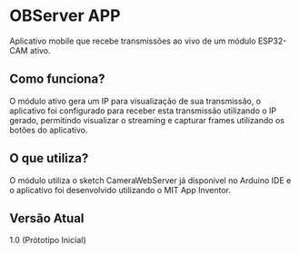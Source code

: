 # OBServer APP
Aplicativo mobile que recebe transmissões ao vivo de um módulo ESP32-CAM ativo.

## Como funciona?
O módulo ativo gera um IP para visualização de sua transmissão, o aplicativo foi configurado para receber esta transmissão utilizando o IP gerado, permitindo visualizar o streaming e capturar frames utilizando os botões do aplicativo.

## O que utiliza?
O módulo utiliza o sketch CameraWebServer já disponivel no Arduino IDE e o aplicativo foi desenvolvido utilizando o MIT App Inventor.

## Versão Atual
1.0 (Prótotipo Inicial)
